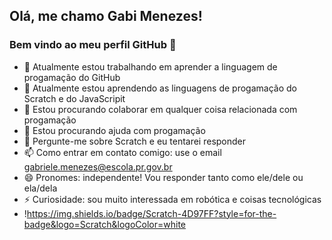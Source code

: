 ## Olá, me chamo Gabi Menezes! 
### Bem vindo ao meu perfil GitHub 👋

- 🔭 Atualmente estou trabalhando em aprender a linguagem de progamação do GitHub
- 🌱 Atualmente estou aprendendo as linguagens de progamação do Scratch e do JavaScripit
- 👯 Estou procurando colaborar em qualquer coisa relacionada com progamação
- 🤔 Estou procurando ajuda com progamação
- 💬 Pergunte-me sobre Scratch e eu tentarei responder
- 📫 Como entrar em contato comigo: use o email gabriele.menezes@escola.pr.gov.br
- 😄 Pronomes: independente! Vou responder tanto como ele/dele ou ela/dela
- ⚡ Curiosidade: sou muito interessada em robótica e coisas tecnológicas
- !https://img.shields.io/badge/Scratch-4D97FF?style=for-the-badge&logo=Scratch&logoColor=white

<!---
gabimenezes/gabimenezes is a ✨ special ✨ repository because its `README.md` (this file) appears on your GitHub profile.
You can click the Preview link to take a look at your changes.
--->
